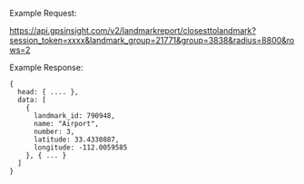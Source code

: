 Example Request:

https://api.gpsinsight.com/v2/landmarkreport/closesttolandmark?session_token=xxxx&landmark_group=21771&group=3838&radius=8800&rows=2

Example Response:

    {
      head: { .... },
      data: [
        {
          landmark_id: 790948,
          name: "Airport",
          number: 3,
          latitude: 33.4330887,
          longitude: -112.0059585
        }, { ... }
      ]
    }
